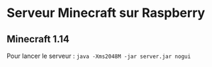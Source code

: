 # Serveur Minecraft sur Raspberry
## Minecraft 1.14

Pour lancer le serveur : `java -Xms2048M -jar server.jar nogui`